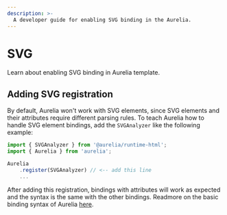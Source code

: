 ```yaml
---
description: >-
  A developer guide for enabling SVG binding in the Aurelia.
---
```


# SVG

Learn about enabling SVG binding in Aurelia template.

## Adding SVG registration

By default, Aurelia won't work with SVG elements, since SVG elements and their attributes require different parsing rules. To teach Aurelia how to handle SVG element bindings, add the `SVGAnalyzer` like the following example:

```typescript
import { SVGAnalyzer } from '@aurelia/runtime-html';
import { Aurelia } from 'aurelia';

Aurelia
    .register(SVGAnalyzer) // <-- add this line
    ...
```

After adding this registration, bindings with attributes will work as expected and the syntax is the same with the other bindings. Readmore on the basic binding syntax of Aurelia [here](./template-syntax.md#attribute-bindings).

